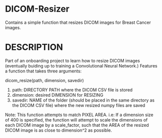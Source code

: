 # DICOM-Resizer
Contains a simple function that resizes DICOM images for Breast Cancer images. 

# DESCRIPTION
Part of an onboarding project to learn how to resize DICOM images (eventually buiding up to training a Convolutional Neural Network.) Features a function that takes three arguments: 

dicom_resize(path, dimension, savedir)

1. path: DIRECTORY PATH where the DICOM CSV file is stored
2. dimension: desired DIMENSION for RESIZING
3. savedir: NAME of the folder (should be placed in the same directory as the DICOM CSV file) where the new resized numpy files are saved

Note: This function attempts to match PIXEL AREA. i.e: If a dimension size of 400 is specified, the function will attempt to scale the dimensions of each DICOM image by a scale_factor, such that the AREA of the resized DICOM image is as close to dimension^2 as possible.

